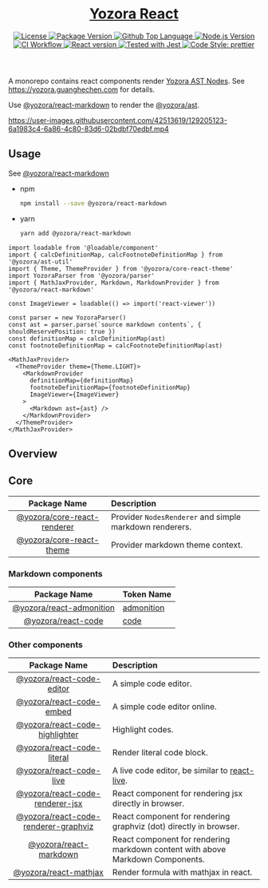 <header>
  <h1 align="center">
    <a href="https://github.com/yozorajs/yozora-react#readme">Yozora React</a>
  </h1>
  <div align="center">
    <a href="#license">
      <img
        alt="License"
        src="https://img.shields.io/github/license/guanghechen/yozora-react"
      />
    </a>
    <a href="https://github.com/yozorajs/yozora-react/tags">
      <img
        alt="Package Version"
        src="https://img.shields.io/github/v/tag/guanghechen/yozora-react?include_prereleases&sort=semver"
      />
    </a>
    <a href="https://github.com/yozorajs/yozora-react/search?l=typescript">
      <img
        alt="Github Top Language"
        src="https://img.shields.io/github/languages/top/guanghechen/yozora-react"
      />
    </a>
    <a href="https://github.com/nodejs/node">
      <img
        alt="Node.js Version"
        src="https://img.shields.io/node/v/@yozora/react-blockquote"
      />
    </a>
    <a href="https://github.com/yozorajs/yozora-react/actions/workflows/ci.yml">
      <img
        alt="CI Workflow"
        src="https://github.com/yozorajs/yozora-react/actions/workflows/ci.yml/badge.svg"
      />
    </a>
    <a href="https://github.com/facebook/react">
      <img
        alt="React version"
        src="https://img.shields.io/npm/dependency-version/@yozora/react-blockquote/peer/react"
      />
    </a>
    <a href="https://github.com/facebook/jest">
      <img
        alt="Tested with Jest"
        src="https://img.shields.io/badge/tested_with-jest-9c465e.svg"
      />
    </a>
    <a href="https://github.com/prettier/prettier">
      <img
        alt="Code Style: prettier"
        src="https://img.shields.io/badge/code_style-prettier-ff69b4.svg?style=flat-square"
      />
    </a>
  </div>
</header>

A monorepo contains react components render [Yozora AST Nodes][yozora/admonition]. See https://yozora.guanghechen.com for details.

Use [@yozora/react-markdown][] to render the [@yozora/ast][yozora/ast].

https://user-images.githubusercontent.com/42513619/129205123-6a1983c4-6a86-4c80-83d6-02bdbf70edbf.mp4

## Usage

See [@yozora/react-markdown][]

* npm

  ```bash
  npm install --save @yozora/react-markdown
  ```

* yarn

  ```bash
  yarn add @yozora/react-markdown
  ```

```tsx
import loadable from '@loadable/component'
import { calcDefinitionMap, calcFootnoteDefinitionMap } from '@yozora/ast-util'
import { Theme, ThemeProvider } from '@yozora/core-react-theme'
import YozoraParser from '@yozora/parser'
import { MathJaxProvider, Markdown, MarkdownProvider } from '@yozora/react-markdown'

const ImageViewer = loadable(() => import('react-viewer'))

const parser = new YozoraParser()
const ast = parser.parse(`source markdown contents`, { shouldReservePosition: true })
const definitionMap = calcDefinitionMap(ast)
const footnoteDefinitionMap = calcFootnoteDefinitionMap(ast)

<MathJaxProvider>
  <ThemeProvider theme={Theme.LIGHT}>
    <MarkdownProvider
      definitionMap={definitionMap}
      footnoteDefinitionMap={footnoteDefinitionMap}
      ImageViewer={ImageViewer}
    >
      <Markdown ast={ast} />
    </MarkdownProvider>
  </ThemeProvider>
</MathJaxProvider>
```

## Overview

## Core

Package Name                            | Description
:--------------------------------------:|:--------------------------------------
[@yozora/core-react-renderer][]         | Provider `NodesRenderer` and simple markdown renderers.
[@yozora/core-react-theme][]            | Provider markdown theme context.

### Markdown components

Package Name                            | Token Name
:--------------------------------------:|:--------------------------------------
[@yozora/react-admonition][]            | [admonition][yozora/admonition]
[@yozora/react-code][]                  | [code][yozora/code]


### Other components

Package Name                              | Description
:----------------------------------------:|:----------------------------------
[@yozora/react-code-editor][]             | A simple code editor.
[@yozora/react-code-embed][]              | A simple code editor online.
[@yozora/react-code-highlighter][]        | Highlight codes.
[@yozora/react-code-literal][]            | Render literal code block.
[@yozora/react-code-live][]               | A live code editor, be similar to [react-live][].
[@yozora/react-code-renderer-jsx][]       | React component for rendering jsx directly in browser.
[@yozora/react-code-renderer-graphviz][]  | React component for rendering graphviz (dot) directly in browser.
[@yozora/react-markdown][]                | React component for rendering markdown content with above Markdown Components.
[@yozora/react-mathjax][]                 | Render formula with mathjax in react.


[react-live]: https://github.com/FormidableLabs/react-live

<!-- yozora component links -->
[@yozora/core-react-renderer]: https://github.com/yozorajs/yozora-react/tree/release-2.x.x/packages/core-react-renderer#readme
[@yozora/core-react-theme]: https://github.com/yozorajs/yozora-react/tree/release-2.x.x/packages/core-react-theme#readme
[@yozora/react-admonition]: https://github.com/yozorajs/yozora-react/tree/release-2.x.x/packages/react-admonition#readme
[@yozora/react-code]: https://github.com/yozorajs/yozora-react/tree/release-2.x.x/packages/react-code#readme
[@yozora/react-code-editor]: https://github.com/yozorajs/yozora-react/tree/release-2.x.x/packages/react-code-editor#readme
[@yozora/react-code-embed]: https://github.com/yozorajs/yozora-react/tree/release-2.x.x/packages/react-code-embed#readme
[@yozora/react-code-highlighter]: https://github.com/yozorajs/yozora-react/tree/release-2.x.x/packages/react-code-highlighter#readme
[@yozora/react-code-literal]: https://github.com/yozorajs/yozora-react/tree/release-2.x.x/packages/react-code-literal#readme
[@yozora/react-code-live]: https://github.com/yozorajs/yozora-react/tree/release-2.x.x/packages/react-code-live#readme
[@yozora/react-code-renderer-jsx]: https://github.com/yozorajs/yozora-react/tree/release-2.x.x/packages/react-code-renderer-jsx#readme
[@yozora/react-code-renderer-graphviz]: https://github.com/yozorajs/yozora-react/tree/release-2.x.x/packages/react-code-renderer-graphviz#readme
[@yozora/react-markdown]: https://github.com/yozorajs/yozora-react/tree/release-2.x.x/packages/react-markdown#readme
[@yozora/react-mathjax]: https://github.com/yozorajs/yozora-react/tree/release-2.x.x/packages/react-mathjax#readme

[yozora/ast]: https://www.npmjs.com/package/@yozora/ast
[yozora/admonition]: https://www.npmjs.com/package/@yozora/ast#admonition
[yozora/blockquote]: https://www.npmjs.com/package/@yozora/ast#blockquote
[yozora/break]: https://www.npmjs.com/package/@yozora/ast#break
[yozora/code]: https://www.npmjs.com/package/@yozora/ast#code
[yozora/delete]: https://www.npmjs.com/package/@yozora/ast#delete
[yozora/emphasis]: https://www.npmjs.com/package/@yozora/ast#emphasis
[yozora/footnote-definition]: https://www.npmjs.com/package/@yozora/ast#footnotedefinition
[yozora/footnote-reference]: https://www.npmjs.com/package/@yozora/ast#footnotereference
[yozora/heading]: https://www.npmjs.com/package/@yozora/ast#heading
[yozora/html]: https://www.npmjs.com/package/@yozora/ast#html
[yozora/image]: https://www.npmjs.com/package/@yozora/ast#image
[yozora/image-reference]: https://www.npmjs.com/package/@yozora/ast#imagereference
[yozora/inline-code]: https://www.npmjs.com/package/@yozora/ast#inlinecode
[yozora/inline-math]: https://www.npmjs.com/package/@yozora/ast#inlinemath
[yozora/link]: https://www.npmjs.com/package/@yozora/ast#link
[yozora/link-reference]: https://www.npmjs.com/package/@yozora/ast#linkreference
[yozora/definition]: https://www.npmjs.com/package/@yozora/ast#definition
[yozora/list]: https://www.npmjs.com/package/@yozora/ast#list
[yozora/list-item]: https://www.npmjs.com/package/@yozora/ast#listitem
[yozora/math]: https://www.npmjs.com/package/@yozora/ast#math
[yozora/paragraph]: https://www.npmjs.com/package/@yozora/ast#paragraph
[yozora/setext-heading]: https://www.npmjs.com/package/@yozora/ast#setextheading
[yozora/table]: https://www.npmjs.com/package/@yozora/ast#table
[yozora/table-cell]: https://www.npmjs.com/package/@yozora/ast#tablecell
[yozora/table-row]: https://www.npmjs.com/package/@yozora/ast#tablerow
[yozora/text]: https://www.npmjs.com/package/@yozora/ast#text
[yozora/thematic-break]: https://www.npmjs.com/package/@yozora/ast#thematicbreak
